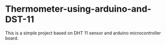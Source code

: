 # Thermometer-using-arduino-and-DST-11

This is a simple project based on DHT 11 sensor and arduino microcontroller board. 
